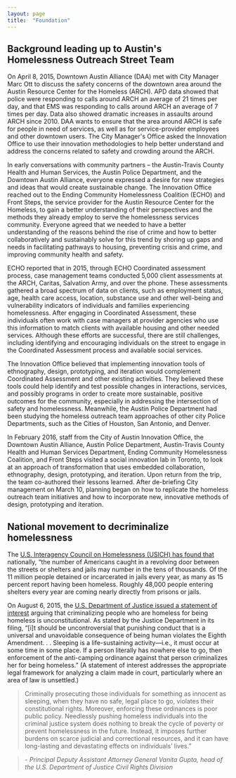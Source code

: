 ```yaml
---
layout: page
title:  "Foundation"
---
```


## Background leading up to Austin's Homelessness Outreach Street Team

On April 8, 2015, Downtown Austin Alliance (DAA) met with City Manager Marc Ott to discuss the safety concerns of the downtown area around the Austin Resource Center for the Homeless (ARCH). APD data showed that police were responding to calls around ARCH an average of 21 times per day, and that EMS was responding to calls around ARCH an average of 7 times per day. Data also showed dramatic increases in assaults around ARCH since 2010. DAA wants to ensure that the area around ARCH is safe for people in need of services, as well as for service-provider employees and other downtown users.  The City Manager's Office asked the Innovation Office to use their innovation methodologies to help better understand and address the concerns related to safety and crowding around the ARCH. 

In early conversations with community partners – the Austin-Travis County Health and Human Services, the Austin Police Department, and the Downtown Austin Alliance, everyone expressed a desire for new strategies and ideas that would create sustainable change. The Innovation Office reached out to the Ending Community Homelessness Coalition (ECHO) and Front Steps, the service provider for the Austin Resource Center for the Homeless, to gain a better understanding of their perspectives and the methods they already employ to serve the homelessness services community. Everyone agreed that we needed to have a better understanding of the reasons behind the rise of crime and how to better collaboratively and sustainably solve for this trend by shoring up gaps and needs in facilitating pathways to housing, preventing crisis and crime, and improving community health and safety.

ECHO reported that in 2015, through ECHO Coordinated assessment process, case management teams conducted 5,000 client assessments at the ARCH, Caritas, Salvation Army, and over the phone. These assessments gathered a broad spectrum of data on clients, such as employment status, age, health care access, location, substance use and other well-being and vulnerability indicators of individuals and families experiencing homelessness. After engaging in Coordinated Assessment, these individuals often work with case managers at provider agencies who use this information to match clients with available housing and other needed services.  Although these efforts are successful, there are still challenges, including identifying and encouraging individuals on the street to engage in the Coordinated Assessment process and available social services.  

The Innovation Office believed that implementing innovation tools of ethnography, design, prototyping, and iteration would complement Coordinated Assessment and other existing activities. They believed these tools could help identify and test possible changes in interactions, services, and possibly programs in order to create more sustainable, positive outcomes for the community, especially in addressing the intersection of safety and homelessness. Meanwhile, the Austin Police Department had been studying the homeless outreach team approaches of other city Police Departments, such as the Cities of Houston, San Antonio, and Denver.

In February 2016, staff from the City of Austin Innovation Office, the Downtown Austin Alliance, Austin Police Department, Austin-Travis County Health and Human Services Department, Ending Community Homelessness Coalition, and Front Steps visited a social innovation lab in Toronto, to look at an approach of transformation that uses embedded collaboration, ethnography, design, prototyping, and iteration.  Upon return from the trip, the team co-authored their lessons learned.  After de-briefing City management on March 10, planning began on how to replicate the homeless outreach team initiatives and how to incorporate new, innovative methods of design, prototyping and iteration.

## National movement to decriminalize homelessness

The [U.S. Interagency Council on Homelessness (USICH) has found that](https://www.usich.gov/solutions/criminal-justice) nationally, “the number of Americans caught in a revolving door between the streets or shelters and jails may number in the tens of thousands. Of the 11 million people detained or incarcerated in jails every year, as many as 15 percent report having been homeless. Roughly 48,000 people entering shelters every year are coming nearly directly from prisons or jails.

On August 6, 2015, the [U.S. Department of Justice issued a statement of interest](https://www.justice.gov/opa/pr/justice-department-files-brief-address-criminalization-homelessness) arguing that criminalizing people who are homeless for being homeless is unconstitutional. As stated by the Justice Department in its filing, “[i]t should be uncontroversial that punishing conduct that is a universal and unavoidable consequence of being human violates the Eighth Amendment. . .  Sleeping is a life-sustaining activity—i.e., it must occur at some time in some place.  If a person literally has nowhere else to go, then enforcement of the anti-camping ordinance against that person criminalizes her for being homeless.” (A statement of interest addresses the appropriate legal framework for analyzing a claim made in court, particularly where an area of law is unsettled.)

>Criminally prosecuting those individuals for something as innocent as sleeping, when they have no safe, legal place to go, violates their constitutional rights.  Moreover, enforcing these ordinances is poor public policy.  Needlessly pushing homeless individuals into the criminal justice system does nothing to break the cycle of poverty or prevent homelessness in the future.  Instead, it imposes further burdens on scarce judicial and correctional resources, and it can have long-lasting and devastating effects on individuals’ lives.” 

>*- Principal Deputy Assistant Attorney General Vanita Gupta, head of the U.S. Department of Justice Civil Rights Division*

